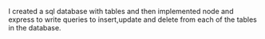 I created a sql database with tables and then implemented node and express to write queries to insert,update and delete from each of the tables in the database.
